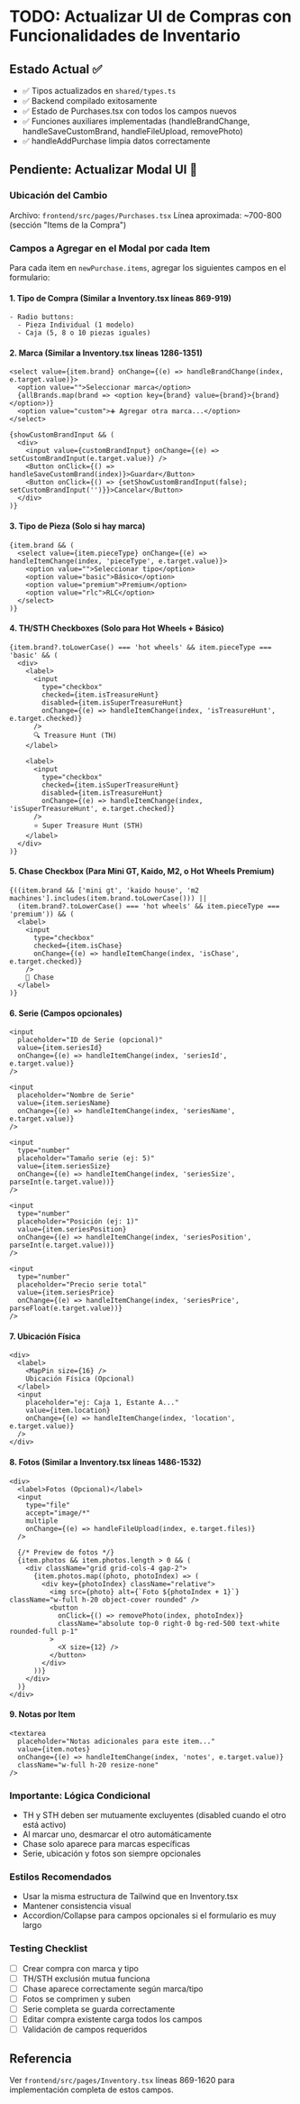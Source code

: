 # TODO: Actualizar UI de Compras con Funcionalidades de Inventario

## Estado Actual ✅
- ✅ Tipos actualizados en `shared/types.ts`
- ✅ Backend compilado exitosamente
- ✅ Estado de Purchases.tsx con todos los campos nuevos
- ✅ Funciones auxiliares implementadas (handleBrandChange, handleSaveCustomBrand, handleFileUpload, removePhoto)
- ✅ handleAddPurchase limpia datos correctamente

## Pendiente: Actualizar Modal UI 🚧

### Ubicación del Cambio
Archivo: `frontend/src/pages/Purchases.tsx`
Línea aproximada: ~700-800 (sección "Items de la Compra")

### Campos a Agregar en el Modal por cada Item

Para cada item en `newPurchase.items`, agregar los siguientes campos en el formulario:

#### 1. **Tipo de Compra** (Similar a Inventory.tsx líneas 869-919)
```tsx
- Radio buttons:
  - Pieza Individual (1 modelo)
  - Caja (5, 8 o 10 piezas iguales)
```

#### 2. **Marca** (Similar a Inventory.tsx líneas 1286-1351)
```tsx
<select value={item.brand} onChange={(e) => handleBrandChange(index, e.target.value)}>
  <option value="">Seleccionar marca</option>
  {allBrands.map(brand => <option key={brand} value={brand}>{brand}</option>)}
  <option value="custom">➕ Agregar otra marca...</option>
</select>

{showCustomBrandInput && (
  <div>
    <input value={customBrandInput} onChange={(e) => setCustomBrandInput(e.target.value)} />
    <Button onClick={() => handleSaveCustomBrand(index)}>Guardar</Button>
    <Button onClick={() => {setShowCustomBrandInput(false); setCustomBrandInput('')}}>Cancelar</Button>
  </div>
)}
```

#### 3. **Tipo de Pieza** (Solo si hay marca)
```tsx
{item.brand && (
  <select value={item.pieceType} onChange={(e) => handleItemChange(index, 'pieceType', e.target.value)}>
    <option value="">Seleccionar tipo</option>
    <option value="basic">Básico</option>
    <option value="premium">Premium</option>
    <option value="rlc">RLC</option>
  </select>
)}
```

#### 4. **TH/STH Checkboxes** (Solo para Hot Wheels + Básico)
```tsx
{item.brand?.toLowerCase() === 'hot wheels' && item.pieceType === 'basic' && (
  <div>
    <label>
      <input 
        type="checkbox" 
        checked={item.isTreasureHunt} 
        disabled={item.isSuperTreasureHunt}
        onChange={(e) => handleItemChange(index, 'isTreasureHunt', e.target.checked)}
      />
      🔍 Treasure Hunt (TH)
    </label>
    
    <label>
      <input 
        type="checkbox" 
        checked={item.isSuperTreasureHunt}
        disabled={item.isTreasureHunt}
        onChange={(e) => handleItemChange(index, 'isSuperTreasureHunt', e.target.checked)}
      />
      ⭐ Super Treasure Hunt (STH)
    </label>
  </div>
)}
```

#### 5. **Chase Checkbox** (Para Mini GT, Kaido, M2, o Hot Wheels Premium)
```tsx
{((item.brand && ['mini gt', 'kaido house', 'm2 machines'].includes(item.brand.toLowerCase())) ||
  (item.brand?.toLowerCase() === 'hot wheels' && item.pieceType === 'premium')) && (
  <label>
    <input 
      type="checkbox" 
      checked={item.isChase}
      onChange={(e) => handleItemChange(index, 'isChase', e.target.checked)}
    />
    🌟 Chase
  </label>
)}
```

#### 6. **Serie** (Campos opcionales)
```tsx
<input 
  placeholder="ID de Serie (opcional)"
  value={item.seriesId}
  onChange={(e) => handleItemChange(index, 'seriesId', e.target.value)}
/>

<input 
  placeholder="Nombre de Serie"
  value={item.seriesName}
  onChange={(e) => handleItemChange(index, 'seriesName', e.target.value)}
/>

<input 
  type="number"
  placeholder="Tamaño serie (ej: 5)"
  value={item.seriesSize}
  onChange={(e) => handleItemChange(index, 'seriesSize', parseInt(e.target.value))}
/>

<input 
  type="number"
  placeholder="Posición (ej: 1)"
  value={item.seriesPosition}
  onChange={(e) => handleItemChange(index, 'seriesPosition', parseInt(e.target.value))}
/>

<input 
  type="number"
  placeholder="Precio serie total"
  value={item.seriesPrice}
  onChange={(e) => handleItemChange(index, 'seriesPrice', parseFloat(e.target.value))}
/>
```

#### 7. **Ubicación Física**
```tsx
<div>
  <label>
    <MapPin size={16} />
    Ubicación Física (Opcional)
  </label>
  <input
    placeholder="ej: Caja 1, Estante A..."
    value={item.location}
    onChange={(e) => handleItemChange(index, 'location', e.target.value)}
  />
</div>
```

#### 8. **Fotos** (Similar a Inventory.tsx líneas 1486-1532)
```tsx
<div>
  <label>Fotos (Opcional)</label>
  <input
    type="file"
    accept="image/*"
    multiple
    onChange={(e) => handleFileUpload(index, e.target.files)}
  />
  
  {/* Preview de fotos */}
  {item.photos && item.photos.length > 0 && (
    <div className="grid grid-cols-4 gap-2">
      {item.photos.map((photo, photoIndex) => (
        <div key={photoIndex} className="relative">
          <img src={photo} alt={`Foto ${photoIndex + 1}`} className="w-full h-20 object-cover rounded" />
          <button 
            onClick={() => removePhoto(index, photoIndex)}
            className="absolute top-0 right-0 bg-red-500 text-white rounded-full p-1"
          >
            <X size={12} />
          </button>
        </div>
      ))}
    </div>
  )}
</div>
```

#### 9. **Notas por Item**
```tsx
<textarea
  placeholder="Notas adicionales para este item..."
  value={item.notes}
  onChange={(e) => handleItemChange(index, 'notes', e.target.value)}
  className="w-full h-20 resize-none"
/>
```

### Importante: Lógica Condicional
- TH y STH deben ser mutuamente excluyentes (disabled cuando el otro está activo)
- Al marcar uno, desmarcar el otro automáticamente
- Chase solo aparece para marcas específicas
- Serie, ubicación y fotos son siempre opcionales

### Estilos Recomendados
- Usar la misma estructura de Tailwind que en Inventory.tsx
- Mantener consistencia visual
- Accordion/Collapse para campos opcionales si el formulario es muy largo

### Testing Checklist
- [ ] Crear compra con marca y tipo
- [ ] TH/STH exclusión mutua funciona
- [ ] Chase aparece correctamente según marca/tipo
- [ ] Fotos se comprimen y suben
- [ ] Serie completa se guarda correctamente
- [ ] Editar compra existente carga todos los campos
- [ ] Validación de campos requeridos

## Referencia
Ver `frontend/src/pages/Inventory.tsx` líneas 869-1620 para implementación completa de estos campos.
